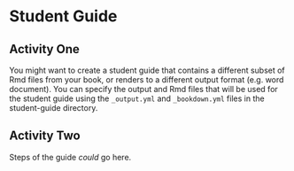 
# Student Guide

## Activity One

You might want to create a student guide that contains a different subset of Rmd files from your book, or renders to a different output format (e.g. word document). You can specify the output and Rmd files that will be used for the student guide using the `_output.yml` and `_bookdown.yml` files in the student-guide directory.

## Activity Two

Steps of the guide _could_ go here.
